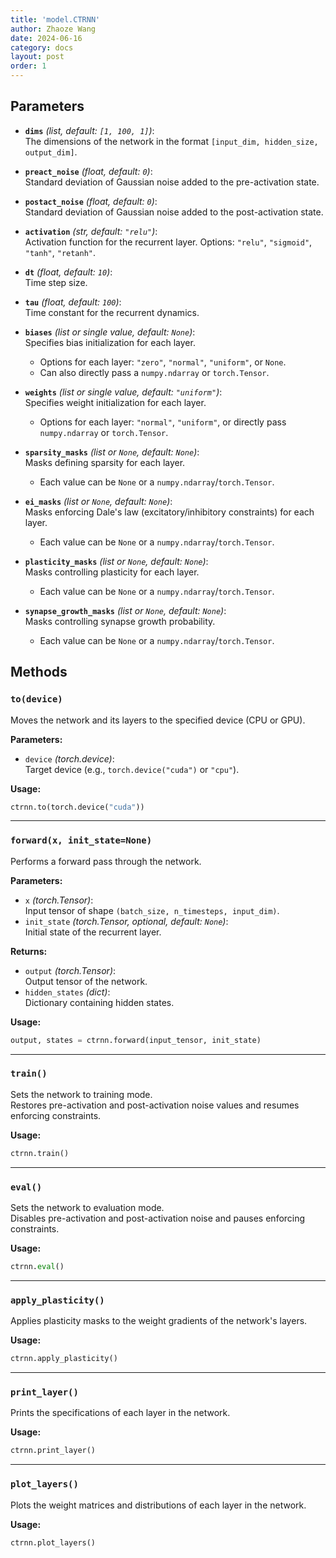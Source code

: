 ```yaml
---
title: 'model.CTRNN'
author: Zhaoze Wang
date: 2024-06-16
category: docs
layout: post
order: 1
---
```



## Parameters

- **`dims`** *(list, default: `[1, 100, 1]`)*:  
  The dimensions of the network in the format `[input_dim, hidden_size, output_dim]`.

- **`preact_noise`** *(float, default: `0`)*:  
  Standard deviation of Gaussian noise added to the pre-activation state.

- **`postact_noise`** *(float, default: `0`)*:  
  Standard deviation of Gaussian noise added to the post-activation state.

- **`activation`** *(str, default: `"relu"`)*:  
  Activation function for the recurrent layer. Options: `"relu"`, `"sigmoid"`, `"tanh"`, `"retanh"`.

- **`dt`** *(float, default: `10`)*:  
  Time step size.

- **`tau`** *(float, default: `100`)*:  
  Time constant for the recurrent dynamics.

- **`biases`** *(list or single value, default: `None`)*:  
  Specifies bias initialization for each layer.  
  - Options for each layer: `"zero"`, `"normal"`, `"uniform"`, or `None`.  
  - Can also directly pass a `numpy.ndarray` or `torch.Tensor`.

- **`weights`** *(list or single value, default: `"uniform"`)*:  
  Specifies weight initialization for each layer.  
  - Options for each layer: `"normal"`, `"uniform"`, or directly pass `numpy.ndarray` or `torch.Tensor`.

- **`sparsity_masks`** *(list or `None`, default: `None`)*:  
  Masks defining sparsity for each layer.  
  - Each value can be `None` or a `numpy.ndarray`/`torch.Tensor`.

- **`ei_masks`** *(list or `None`, default: `None`)*:  
  Masks enforcing Dale's law (excitatory/inhibitory constraints) for each layer.  
  - Each value can be `None` or a `numpy.ndarray`/`torch.Tensor`.

- **`plasticity_masks`** *(list or `None`, default: `None`)*:  
  Masks controlling plasticity for each layer.  
  - Each value can be `None` or a `numpy.ndarray`/`torch.Tensor`.

- **`synapse_growth_masks`** *(list or `None`, default: `None`)*:  
  Masks controlling synapse growth probability.  
  - Each value can be `None` or a `numpy.ndarray`/`torch.Tensor`.

## Methods

### `to(device)`
Moves the network and its layers to the specified device (CPU or GPU).

**Parameters:**
- `device` *(torch.device)*:  
  Target device (e.g., `torch.device("cuda")` or `"cpu"`).

**Usage:**  
```python
ctrnn.to(torch.device("cuda"))
```

---

### `forward(x, init_state=None)`
Performs a forward pass through the network.

**Parameters:**
- `x` *(torch.Tensor)*:  
  Input tensor of shape `(batch_size, n_timesteps, input_dim)`.
- `init_state` *(torch.Tensor, optional, default: `None`)*:  
  Initial state of the recurrent layer.

**Returns:**  
- `output` *(torch.Tensor)*:  
  Output tensor of the network.
- `hidden_states` *(dict)*:  
  Dictionary containing hidden states.

**Usage:**  
```python
output, states = ctrnn.forward(input_tensor, init_state)
```

---

### `train()`
Sets the network to training mode.  
Restores pre-activation and post-activation noise values and resumes enforcing constraints.

**Usage:**  
```python
ctrnn.train()
```

---

### `eval()`
Sets the network to evaluation mode.  
Disables pre-activation and post-activation noise and pauses enforcing constraints.

**Usage:**  
```python
ctrnn.eval()
```

---

### `apply_plasticity()`
Applies plasticity masks to the weight gradients of the network's layers.

**Usage:**  
```python
ctrnn.apply_plasticity()
```

---

### `print_layer()`
Prints the specifications of each layer in the network.

**Usage:**  
```python
ctrnn.print_layer()
```

---

### `plot_layers()`
Plots the weight matrices and distributions of each layer in the network.

**Usage:**  
```python
ctrnn.plot_layers()
```
